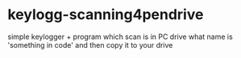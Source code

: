 # keylogg-scanning4pendrive
simple keylogger + program which scan is in PC drive what name is 'something in code' and then copy it to your drive
